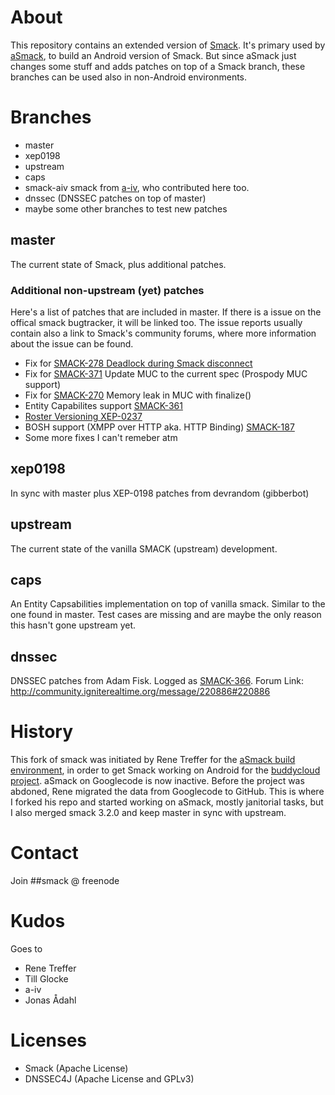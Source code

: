 About
=====
This repository contains an extended version of [Smack](http://www.igniterealtime.org/projects/smack/). It's primary used by [aSmack](https://github.com/Flowdalic/asmack), to build an Android version of Smack. But since aSmack just changes some stuff and adds patches on top of a Smack branch, these branches can be used also in non-Android environments.

Branches
========

- master
- xep0198
- upstream
- caps
- smack-aiv smack from [a-iv](https://github.com/a-iv), who contributed here too.
- dnssec (DNSSEC patches on top of master)
- maybe some other branches to test new patches

master
--------------
The current state of Smack, plus additional patches.

### Additional non-upstream (yet) patches
Here's a list of patches that are included in master. If there is a issue on the offical smack bugtracker, it will be linked too. The issue reports usually contain also a link to Smack's community forums, where more information about the issue can be found.

- Fix for [SMACK-278 Deadlock during Smack disconnect](http://issues.igniterealtime.org/browse/SMACK-278)
- Fix for [SMACK-371](http://issues.igniterealtime.org/browse/SMACK-371) Update MUC to the current spec (Prospody MUC support)
- Fix for [SMACK-270](http://issues.igniterealtime.org/browse/SMACK-270) Memory leak in MUC with finalize()
- Entity Capabilites support [SMACK-361](http://issues.igniterealtime.org/browse/SMACK-361)
- [Roster Versioning XEP-0237](http://xmpp.org/extensions/xep-0237.html)
- BOSH support (XMPP over HTTP aka. HTTP Binding) [SMACK-187](http://issues.igniterealtime.org/browse/SMACK-187)
- Some more fixes I can't remeber atm

xep0198
----------------------
In sync with master plus XEP-0198 patches from devrandom (gibberbot)

upstream
--------
The current state of the vanilla SMACK (upstream) development.

caps
----
An Entity Capsabilities implementation on top of vanilla smack. Similar to the one found in master. Test cases are missing and are maybe the only reason this hasn't gone upstream yet.

dnssec
------
DNSSEC patches from Adam Fisk. Logged as [SMACK-366](http://issues.igniterealtime.org/browse/SMACK-366). Forum Link: http://community.igniterealtime.org/message/220886#220886

History
=======
This fork of smack was initiated by Rene Treffer for the [aSmack build environment](http://code.google.com/p/asmack/), in order to get Smack working on Android for the [buddycloud project](https://buddycloud.org/). aSmack on Googlecode is now inactive. Before the project was abdoned, Rene migrated the data from Googlecode to GitHub. This is where I forked his repo and started working on aSmack, mostly janitorial tasks, but I also merged smack 3.2.0 and keep master in sync with upstream.

Contact
=======
Join ##smack @ freenode

Kudos
=====

Goes to

- Rene Treffer
- Till Glocke
- a-iv
- Jonas Ådahl

Licenses
=======

- Smack (Apache License)
- DNSSEC4J (Apache License and GPLv3)